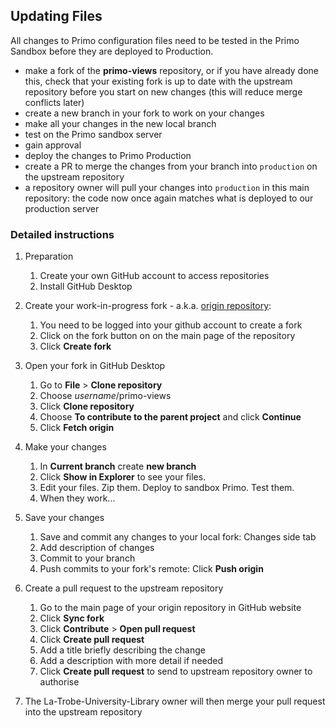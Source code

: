 ## Updating Files

All changes to Primo configuration files need to be tested in the Primo Sandbox before they are deployed to Production.

- make a fork of the **primo-views** repository, or if you have already done this, check that your existing fork is up to date with the upstream repository before you start on new changes (this will reduce merge conflicts later)
- create a new branch in your fork to work on your changes
- make all your changes in the new local branch
- test on the Primo sandbox server
- gain approval
- deploy the changes to Primo Production
- create a PR to merge the changes from your branch into `production` on the upstream repository
- a repository owner will pull your changes into `production` in this main repository: the code now once again matches what is deployed to our production server

### Detailed instructions
1. Preparation
    1. Create your own GitHub account to access repositories
    2. Install GitHub Desktop

2. Create your work-in-progress fork - a.k.a. [origin repository](https://git-for-librarians.netlify.app/forking#origin-and-upstream-repository):
    1. You need to be logged into your github account to create a fork
    2. Click on the fork button on on the main page of the repository
    3. Click **Create fork**
    
3. Open your fork in GitHub Desktop
    1. Go to **File** > **Clone repository**
    2. Choose *username*/primo-views
    3. Click **Clone repository**
    4. Choose **To contribute to the parent project** and click **Continue**
    5. Click **Fetch origin**

4. Make your changes 
    1. In **Current branch** create **new branch**
    2. Click **Show in Explorer** to see your files.
    3. Edit your files. Zip them. Deploy to sandbox Primo. Test them. 
    4. When they work...

5. Save your changes
    1. Save and commit any changes to your local fork: Changes side tab
	2. Add description of changes
	3. Commit to your branch
    4. Push commits to your fork's remote: Click **Push origin**
    
6. Create a pull request to the upstream repository
    1. Go to the main page of your origin repository in GitHub website
	2. Click **Sync fork**
	3. Click **Contribute** > **Open pull request**
    4. Click **Create pull request**
	5. Add a title briefly describing the change
	6. Add a description with more detail if needed
	7. Click **Create pull request** to send to upstream repository owner to authorise

7. The La-Trobe-University-Library owner will then merge your pull request into the upstream repository